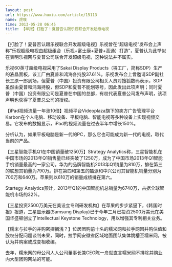 ```yaml
---
layout: post
url: https://www.huxiu.com/article/15113
name: 虎嗅
time: 2013-05-28 06:45
title: 【早报】打脸了！夏普否认跟乐视联合开发超级电视
---
```

【打脸了！夏普否认跟乐视联合开发超级电视】乐视曾在“超级电视”发布会上声称“乐视超级电视由超级组合（乐视+富士康+夏普+高通）打造”，夏普认为此举似在表明乐视网与夏普公司联合开发超级电视，这种说法并不属实。

乐视60英寸超级电视采用了Sakai Display Products（堺工厂，简称SDP）生产的液晶面板，该工厂由夏普和鸿海各持股37.61%。乐视发布会上曾邀请SDP副社长三原一郎到场，但夏普（中国）投资有限公司相关人员对搜狐数码表示，SDP虽然由夏普和鸿海持股，但SDP和夏普不能划等号，因此发出此项声明；同时夏普（中国）投资有限公司是夏普在中国的总部，有权代表夏普公司发布声明，该项声明也获得了夏普总公司的授权。

【iPad视频流量一年涨10倍】视频平台Videoplaza旗下的卖方广告管理平台Karbon在个人电脑、移动设备、平板电脑、智能电视等多种设备上实现视频交易。它发布的数据显示，iPad的视频流量在过去半年中增长150%。

分析认为，如果平板电脑是新一代的PC，那么它也可能成为新一代的电视，取代当前的产品。

【三星智能手机Q1在中国销量破1250万】Strategy Analytics称，三星智能机在中国市场的2013年Q1销售量已经突破了1250万，成为了中国市场2013年Q1智能手机销量最高的一家公司。华为的品牌智能机2013年Q1销量为810万，排在第三的联想其销量为790万。排在第四和第五的酷派和中兴公司其智能机销量分别为700万和640万。苹果则以610万的销量成绩排在第六。

Startegy Analytics预计，2013年Q1的中国智能机总销量为6740万，占据全球智能机市场的32%。

【三星投资2500万美元在美设立专利研发机构】在苹果的步步紧逼下，《韩国时报》报道，三星显示器(Samsung Display)已于今年三月已投资2500万美元在美国华盛顿创立了Intellectual Keystone Technology，用以增强其专利相关业务。

【糯米与拉手的并购密探搁浅？】位居团购前十名的糯米网和拉手网因并购估值和股权分配问题谈判未果，同时，拉手网安徽省区域地面团队集体跳槽至糯米网，被认为并购案或成变相收编。

去年，糯米网的母公司人人公司董事长兼CEO陈一舟就直言糯米网不排除并购业内大型团购网站的可能。

